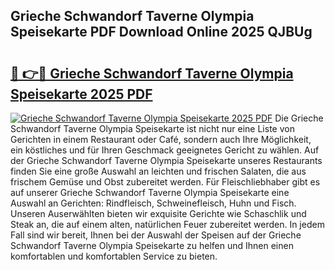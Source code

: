 ## Grieche Schwandorf Taverne Olympia Speisekarte PDF Download Online 2025 QJBUg

# <h2><a href="http://gc7qqr.nevu.top/?p=Grieche+Schwandorf+Taverne+Olympia+Speisekarte">🔗 👉🔴 Grieche Schwandorf Taverne Olympia Speisekarte 2025 PDF</a></h2>

[![Grieche Schwandorf Taverne Olympia Speisekarte 2025 PDF](https://i.imgur.com/dBaPXMq.png)](http://gc7qqr.nevu.top/?p=Grieche+Schwandorf+Taverne+Olympia+Speisekarte)
Die Grieche Schwandorf Taverne Olympia Speisekarte ist nicht nur eine Liste von Gerichten in einem Restaurant oder Café, sondern auch Ihre Möglichkeit, ein köstliches und für Ihren Geschmack geeignetes Gericht zu wählen. Auf der Grieche Schwandorf Taverne Olympia Speisekarte unseres Restaurants finden Sie eine große Auswahl an leichten und frischen Salaten, die aus frischem Gemüse und Obst zubereitet werden. Für Fleischliebhaber gibt es auf unserer Grieche Schwandorf Taverne Olympia Speisekarte eine Auswahl an Gerichten: Rindfleisch, Schweinefleisch, Huhn und Fisch. Unseren Auserwählten bieten wir exquisite Gerichte wie Schaschlik und Steak an, die auf einem alten, natürlichen Feuer zubereitet werden. In jedem Fall sind wir bereit, Ihnen bei der Auswahl der Speisen auf der Grieche Schwandorf Taverne Olympia Speisekarte zu helfen und Ihnen einen komfortablen und komfortablen Service zu bieten.
